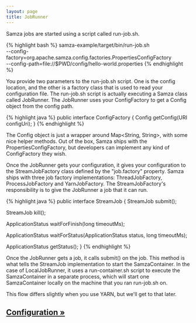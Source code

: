 ```yaml
---
layout: page
title: JobRunner
---
```

<!--
   Licensed to the Apache Software Foundation (ASF) under one or more
   contributor license agreements.  See the NOTICE file distributed with
   this work for additional information regarding copyright ownership.
   The ASF licenses this file to You under the Apache License, Version 2.0
   (the "License"); you may not use this file except in compliance with
   the License.  You may obtain a copy of the License at

       http://www.apache.org/licenses/LICENSE-2.0

   Unless required by applicable law or agreed to in writing, software
   distributed under the License is distributed on an "AS IS" BASIS,
   WITHOUT WARRANTIES OR CONDITIONS OF ANY KIND, either express or implied.
   See the License for the specific language governing permissions and
   limitations under the License.
-->

Samza jobs are started using a script called run-job.sh.

{% highlight bash %}
samza-example/target/bin/run-job.sh \
  --config-factory=org.apache.samza.config.factories.PropertiesConfigFactory \
  --config-path=file://$PWD/config/hello-world.properties
{% endhighlight %}

You provide two parameters to the run-job.sh script. One is the config location, and the other is a factory class that is used to read your configuration file. The run-job.sh script is actually executing a Samza class called JobRunner. The JobRunner uses your ConfigFactory to get a Config object from the config path.

{% highlight java %}
public interface ConfigFactory {
  Config getConfig(URI configUri);
}
{% endhighlight %}

The Config object is just a wrapper around Map<String, String>, with some nice helper methods. Out of the box, Samza ships with the PropertiesConfigFactory, but developers can implement any kind of ConfigFactory they wish.

Once the JobRunner gets your configuration, it gives your configuration to the StreamJobFactory class defined by the "job.factory" property. Samza ships with three job factory implementations: ThreadJobFactory, ProcessJobFactory and YarnJobFactory. The StreamJobFactory's responsibility is to give the JobRunner a job that it can run.

{% highlight java %}
public interface StreamJob {
  StreamJob submit();

  StreamJob kill();

  ApplicationStatus waitForFinish(long timeoutMs);

  ApplicationStatus waitForStatus(ApplicationStatus status, long timeoutMs);

  ApplicationStatus getStatus();
}
{% endhighlight %}

Once the JobRunner gets a job, it calls submit() on the job. This method is what tells the StreamJob implementation to start the SamzaContainer. In the case of LocalJobRunner, it uses a run-container.sh script to execute the SamzaContainer in a separate process, which will start one SamzaContainer locally on the machine that you ran run-job.sh on.

This flow differs slightly when you use YARN, but we'll get to that later.

## [Configuration &raquo;](configuration.html)
